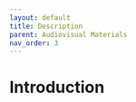 ```yaml
---
layout: default
title: Description
parent: Audiovisual Materials
nav_order: 3
---
```


# Introduction


